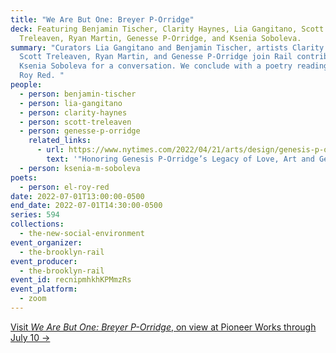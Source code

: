 ```yaml
---
title: "We Are But One: Breyer P-Orridge"
deck: Featuring Benjamin Tischer, Clarity Haynes, Lia Gangitano, Scott
  Treleaven, Ryan Martin, Genesse P-Orridge, and Ksenia Soboleva.
summary: "Curators Lia Gangitano and Benjamin Tischer, artists Clarity Haynes,
  Scott Treleaven, Ryan Martin, and Genesse P-Orridge join Rail contributor
  Ksenia Soboleva for a conversation. We conclude with a poetry reading by El
  Roy Red. "
people:
  - person: benjamin-tischer
  - person: lia-gangitano
  - person: clarity-haynes
  - person: scott-treleaven
  - person: genesse-p-orridge
    related_links:
      - url: https://www.nytimes.com/2022/04/21/arts/design/genesis-p-orridge-artist-occult-transgender.html
        text: '"Honoring Genesis P-Orridge’s Legacy of Love, Art and Gender Revolt"'
  - person: ksenia-m-soboleva
poets:
  - person: el-roy-red
date: 2022-07-01T13:00:00-0500
end_date: 2022-07-01T14:30:00-0500
series: 594
collections:
  - the-new-social-environment
event_organizer:
  - the-brooklyn-rail
event_producer:
  - the-brooklyn-rail
event_id: recnipmhkhKPMmzRs
event_platform:
  - zoom
---
```

[Visit *We Are But One: Breyer P-Orridge*, on view at Pioneer Works through July 10 →](https://pioneerworks.org/exhibitions/breyer-p-orridge-we-are-but-one)